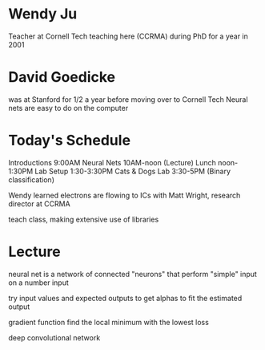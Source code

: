 # Wendy Ju

Teacher at Cornell Tech
teaching here (CCRMA) during PhD for a year in 2001

# David Goedicke

was at Stanford for 1/2 a year before moving over to Cornell Tech
Neural nets are easy to do on the computer

# Today's Schedule

Introductions 9:00AM
Neural Nets 10AM-noon (Lecture)
Lunch noon-1:30PM
Lab Setup 1:30-3:30PM
Cats & Dogs Lab 3:30-5PM (Binary classification)

Wendy learned electrons are flowing to ICs with Matt Wright, research director at CCRMA

teach class, making extensive use of libraries

# Lecture

neural net is a network of connected "neurons" that perform "simple" input on a number input

try input values and expected outputs to get alphas to fit the estimated output 

gradient function find the local minimum with the lowest loss

deep convolutional network
